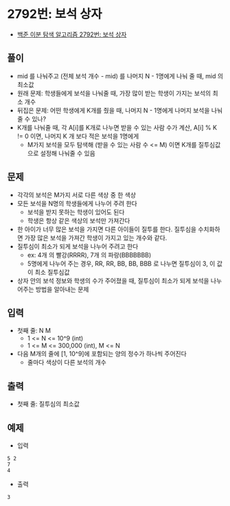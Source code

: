 # 2792번: 보석 상자
- [백준 이분 탐색 알고리즘 2792번: 보석 상자](https://www.acmicpc.net/problem/2792)

## 풀이
- mid 를 나눠주고 (전체 보석 개수 - mid) 를 나머지 N - 1명에게 나눠 줄 때, mid 의 최소값
- 원래 문제: 학생들에게 보석을 나눠줄 때, 가장 많이 받는 학생이 가지는 보석의 최소 개수
- 뒤집은 문제: 어떤 학생에게 K개를 줬을 때, 나머지 N - 1명에게 나머지 보석을 나눠줄 수 있나?
- K개를 나눠줄 때, 각 A[i]를 K개로 나누면 받을 수 있는 사람 수가 계산, A[i] % K != 0 이면, 나머지 K 개 보다 적은 보석을 1명에게
  - M가지 보석을 모두 탐색해 (받을 수 있는 사람 수 <= M) 이면 K개를 질투심값으로 설정해 나눠줄 수 있음

## 문제
- 각각의 보석은 M가지 서로 다른 색상 중 한 색상
- 모든 보석을 N명의 학생들에게 나누어 주려 한다
  - 보석을 받지 못하는 학생이 있어도 된다
  - 학생은 항상 같은 색상의 보석만 가져간다
- 한 아이가 너무 많은 보석을 가지면 다른 아이들이 질투를 한다. 질투심을 수치화하면 가장 많은 보석을 가져간 학생이 가지고 있는 개수와 같다.
- 질투심이 최소가 되게 보석을 나누어 주려고 한다
  - ex: 4개 의 빨강(RRRR), 7개 의 파랑(BBBBBBB)
  - 5명에게 나누어 주는 경우, RR, RR, BB, BB, BBB 로 나누면 질투심이 3, 이 값이 최소 질투심값
- 상자 안의 보석 정보와 학생의 수가 주어졌을 때, 질투심이 최소가 되게 보석을 나누어주는 방법을 알아내는 문제

## 입력
- 첫째 줄: N M
  - 1 <= N <= 10^9 (int)
  - 1 <= M <= 300,000 (int), M <= N
- 다음 M개의 줄에 [1, 10^9]에 포함되는 양의 정수가 하나씩 주어진다
  - 줄마다 색상이 다른 보석의 개수

## 출력
- 첫째 줄: 질투심의 최소값

## 예제
- 입력
```text
5 2
7
4
```
- 출력
```text
3
```